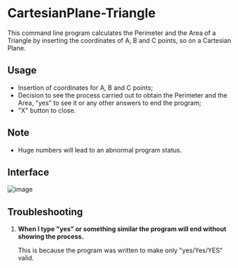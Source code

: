 # CartesianPlane-Triangle
 This command line program calculates the Perimeter and the Area of a Triangle by inserting the coordinates of A, B and C points, so on a Cartesian Plane.

## Usage
 - Insertion of coordinates for A, B and C points;
 - Decision to see the process carried out to obtain the Perimeter and the Area, "yes" to see it or any other answers to end the program;
 - "X" button to close.

## Note
 - Huge numbers will lead to an abnormal program status.

## Interface
![image](https://github.com/Kevin4e/CartesianPlane-Triangle/assets/123682082/0c939879-38ab-4549-950f-e9e210acfc75)

## Troubleshooting
 1. **When I type "yes" or something similar the program will end without showing the process.**

    This is because the program was written to make only "yes/Yes/YES" valid.
    
    
